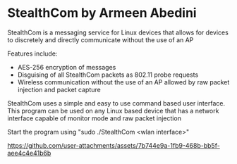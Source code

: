 # StealthCom by Armeen Abedini

StealthCom is a messaging service for Linux devices that allows for devices to discretely and directly communicate without the use of an AP

Features include:
-  AES-256 encryption of messages
-  Disguising of all StealthCom packets as 802.11 probe requests
-  Wireless communication without the use of an AP allowed by raw packet injection and packet capture

StealthCom uses a simple and easy to use command based user interface. This program can be used on any Linux based device that has a network interface capable of monitor mode and raw packet injection

Start the program using "sudo ./StealthCom \<wlan interface\>"




https://github.com/user-attachments/assets/7b744e9a-1fb9-468b-bb5f-aee4c4e41b6b

